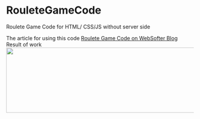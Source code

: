 # RouleteGameCode
Roulete Game Code for HTML/ CSS/JS without server side

The article for using this code <a href="http://blog.websofter.ru/klientskaya-chast-organizacii-igry-ruletka/">Roulete Game Code on WebSofter Blog</a>
Result of work <img class="aligncenter wp-image-1487 size-full" src="http://blog.websofter.ru/wp-content/uploads/2017/09/img-roulete-gallery-post.png" alt="" width="601" height="176" srcset="http://blog.websofter.ru/wp-content/uploads/2017/09/img-roulete-gallery-post.png 601w, http://blog.websofter.ru/wp-content/uploads/2017/09/img-roulete-gallery-post-300x88.png 300w" sizes="(max-width: 601px) 100vw, 601px">
